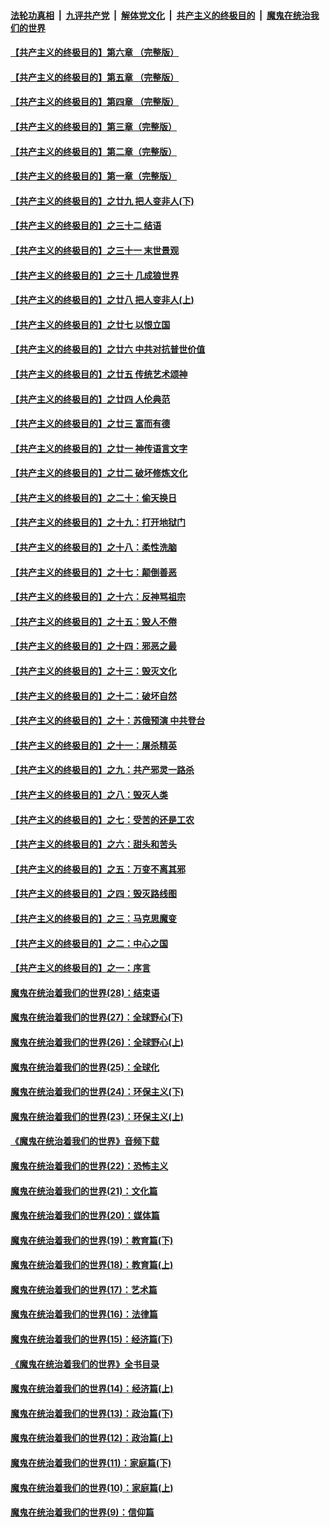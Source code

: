 ####  [法轮功真相](../../../../basic/blob/master/README.md?t=03310430) &nbsp;|&nbsp; [九评共产党](../../../../9ping.md/blob/master/README.md?t=03310430) &nbsp;|&nbsp; [解体党文化](../../../../jtdwh.md/blob/master/README.md?t=03310430)  &nbsp;|&nbsp; [共产主义的终极目的](../../../../gczydzjmd.md/blob/master/README.md?t=03310430) &nbsp;|&nbsp; [魔鬼在统治我们的世界](../../../../mgztzwmdsj.md/blob/master/README.md?t=03310430) 

#### [【共产主义的终极目的】第六章 （完整版）](../pages/nsc422/n11428913.md?t=03310430) 

#### [【共产主义的终极目的】第五章 （完整版）](../pages/nsc422/n11428912.md?t=03310430) 

#### [【共产主义的终极目的】第四章 （完整版）](../pages/nsc422/n11428907.md?t=03310430) 

#### [【共产主义的终极目的】第三章（完整版）](../pages/nsc422/n11428848.md?t=03310430) 

#### [【共产主义的终极目的】第二章（完整版）](../pages/nsc422/n11428831.md?t=03310430) 

#### [【共产主义的终极目的】第一章（完整版）](../pages/nsc422/n11417651.md?t=03310430) 

#### [【共产主义的终极目的】之廿九 把人变非人(下)](../pages/nsc422/n11344140.md?t=03310430) 

#### [【共产主义的终极目的】之三十二 结语](../pages/nsc422/n11360535.md?t=03310430) 

#### [【共产主义的终极目的】之三十一 末世景观](../pages/nsc422/n11351129.md?t=03310430) 

#### [【共产主义的终极目的】之三十 几成狼世界](../pages/nsc422/n11348280.md?t=03310430) 

#### [【共产主义的终极目的】之廿八 把人变非人(上)](../pages/nsc422/n11340492.md?t=03310430) 

#### [【共产主义的终极目的】之廿七 以恨立国](../pages/nsc422/n11336944.md?t=03310430) 

#### [【共产主义的终极目的】之廿六 中共对抗普世价值](../pages/nsc422/n11324785.md?t=03310430) 

#### [【共产主义的终极目的】之廿五 传统艺术颂神](../pages/nsc422/n11296396.md?t=03310430) 

#### [【共产主义的终极目的】之廿四 人伦典范](../pages/nsc422/n11296397.md?t=03310430) 

#### [【共产主义的终极目的】之廿三 富而有德](../pages/nsc422/n11283598.md?t=03310430) 

#### [【共产主义的终极目的】之廿一 神传语言文字](../pages/nsc422/n11263265.md?t=03310430) 

#### [【共产主义的终极目的】之廿二 破坏修炼文化](../pages/nsc422/n11245728.md?t=03310430) 

#### [【共产主义的终极目的】之二十：偷天换日](../pages/nsc422/n11238846.md?t=03310430) 

#### [【共产主义的终极目的】之十九：打开地狱门](../pages/nsc422/n11206376.md?t=03310430) 

#### [【共产主义的终极目的】之十八：柔性洗脑](../pages/nsc422/n11199994.md?t=03310430) 

#### [【共产主义的终极目的】之十七：颠倒善恶](../pages/nsc422/n11179782.md?t=03310430) 

#### [【共产主义的终极目的】之十六：反神骂祖宗](../pages/nsc422/n11166798.md?t=03310430) 

#### [【共产主义的终极目的】之十五：毁人不倦](../pages/nsc422/n11166792.md?t=03310430) 

#### [【共产主义的终极目的】之十四：邪恶之最](../pages/nsc422/n11150249.md?t=03310430) 

#### [【共产主义的终极目的】之十三：毁灭文化](../pages/nsc422/n11135227.md?t=03310430) 

#### [【共产主义的终极目的】之十二：破坏自然](../pages/nsc422/n11135214.md?t=03310430) 

#### [【共产主义的终极目的】之十：苏俄预演 中共登台](../pages/nsc422/n11118424.md?t=03310430) 

#### [【共产主义的终极目的】之十一：屠杀精英](../pages/nsc422/n11118442.md?t=03310430) 

#### [【共产主义的终极目的】之九：共产邪灵一路杀](../pages/nsc422/n11114139.md?t=03310430) 

#### [【共产主义的终极目的】之八：毁灭人类](../pages/nsc422/n11108503.md?t=03310430) 

#### [【共产主义的终极目的】之七：受苦的还是工农](../pages/nsc422/n11101809.md?t=03310430) 

#### [【共产主义的终极目的】之六：甜头和苦头](../pages/nsc422/n11096971.md?t=03310430) 

#### [【共产主义的终极目的】之五：万变不离其邪](../pages/nsc422/n11091285.md?t=03310430) 

#### [【共产主义的终极目的】之四：毁灭路线图](../pages/nsc422/n11086284.md?t=03310430) 

#### [【共产主义的终极目的】之三：马克思魔变](../pages/nsc422/n11061941.md?t=03310430) 

#### [【共产主义的终极目的】之二：中心之国](../pages/nsc422/n11047728.md?t=03310430) 

#### [【共产主义的终极目的】之一：序言](../pages/nsc422/n11086077.md?t=03310430) 

#### [魔鬼在统治着我们的世界(28)：结束语](../pages/nsc422/n10936246.md?t=03310430) 

#### [魔鬼在统治着我们的世界(27)：全球野心(下)](../pages/nsc422/n10928319.md?t=03310430) 

#### [魔鬼在统治着我们的世界(26)：全球野心(上)](../pages/nsc422/n10900318.md?t=03310430) 

#### [魔鬼在统治着我们的世界(25)：全球化](../pages/nsc422/n10788205.md?t=03310430) 

#### [魔鬼在统治着我们的世界(24)：环保主义(下)](../pages/nsc422/n10695307.md?t=03310430) 

#### [魔鬼在统治着我们的世界(23)：环保主义(上)](../pages/nsc422/n10688613.md?t=03310430) 

#### [《魔鬼在统治着我们的世界》音频下载](../pages/nsc422/n10635553.md?t=03310430) 

#### [魔鬼在统治着我们的世界(22)：恐怖主义](../pages/nsc422/n10614727.md?t=03310430) 

#### [魔鬼在统治着我们的世界(21)：文化篇](../pages/nsc422/n10597706.md?t=03310430) 

#### [魔鬼在统治着我们的世界(20)：媒体篇](../pages/nsc422/n10586579.md?t=03310430) 

#### [魔鬼在统治着我们的世界(19)：教育篇(下)](../pages/nsc422/n10564808.md?t=03310430) 

#### [魔鬼在统治着我们的世界(18)：教育篇(上)](../pages/nsc422/n10526970.md?t=03310430) 

#### [魔鬼在统治着我们的世界(17)：艺术篇](../pages/nsc422/n10499093.md?t=03310430) 

#### [魔鬼在统治着我们的世界(16)：法律篇](../pages/nsc422/n10485969.md?t=03310430) 

#### [魔鬼在统治着我们的世界(15)：经济篇(下)](../pages/nsc422/n10469975.md?t=03310430) 

#### [《魔鬼在统治着我们的世界》全书目录](../pages/nsc422/n10464261.md?t=03310430) 

#### [魔鬼在统治着我们的世界(14)：经济篇(上)](../pages/nsc422/n10457370.md?t=03310430) 

#### [魔鬼在统治着我们的世界(13)：政治篇(下)](../pages/nsc422/n10448270.md?t=03310430) 

#### [魔鬼在统治着我们的世界(12)：政治篇(上)](../pages/nsc422/n10444576.md?t=03310430) 

#### [魔鬼在统治着我们的世界(11)：家庭篇(下)](../pages/nsc422/n10440961.md?t=03310430) 

#### [魔鬼在统治着我们的世界(10)：家庭篇(上)](../pages/nsc422/n10435448.md?t=03310430) 

#### [魔鬼在统治着我们的世界(9)：信仰篇](../pages/nsc422/n10432159.md?t=03310430) 

